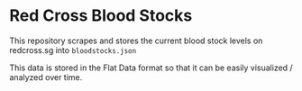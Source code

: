 # Red Cross Blood Stocks

This repository scrapes and stores the current blood stock levels on redcross.sg into `bloodstocks.json`

This data is stored in the Flat Data format so that it can be easily visualized / analyzed over time.

